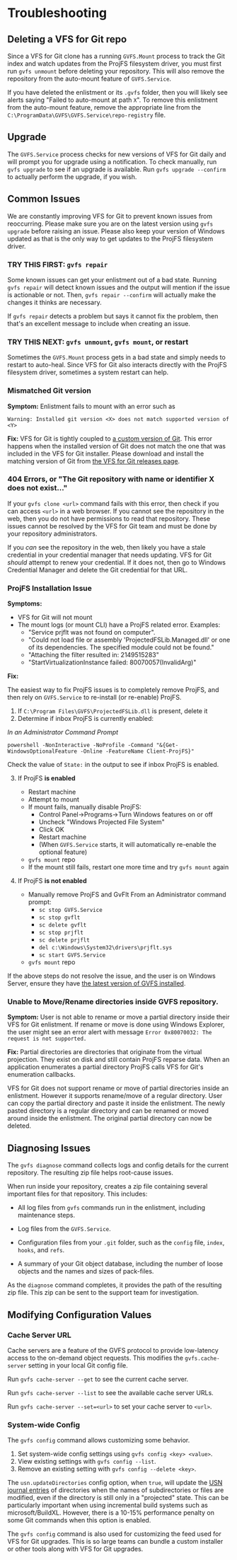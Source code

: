 Troubleshooting
===============

Deleting a VFS for Git repo
---------------------------

Since a VFS for Git clone has a running `GVFS.Mount` process to track the
Git index and watch updates from the ProjFS filesystem driver, you must
first run `gvfs unmount` before deleting your repository. This will also
remove the repository from the auto-mount feature of `GVFS.Service`.

If you have deleted the enlistment or its `.gvfs` folder, then you will
likely see alerts saying "Failed to auto-mount at path `X`". To remove
this enlistment from the auto-mount feature, remove the appropriate line
from the `C:\ProgramData\GVFS\GVFS.Service\repo-registry` file.

Upgrade
-------

The `GVFS.Service` process checks for new versions of VFS for Git daily and
will prompt you for upgrade using a notification. To check manually, run
`gvfs upgrade` to see if an upgrade is available. Run `gvfs upgrade --confirm`
to actually perform the upgrade, if you wish.

Common Issues
-------------

We are constantly improving VFS for Git to prevent known issues from
reoccurring. Please make sure you are on the latest version using `gvfs upgrade`
before raising an issue. Please also keep your version of Windows updated
as that is the only way to get updates to the ProjFS filesystem driver.

### TRY THIS FIRST: `gvfs repair`

Some known issues can get your enlistment out of a bad state. Running
`gvfs repair` will detect known issues and the output will mention if the
issue is actionable or not. Then, `gvfs repair --confirm` will actually
make the changes it thinks are necessary.

If `gvfs repair` detects a problem but says it cannot fix the problem,
then that's an excellent message to include when creating an issue.

### TRY THIS NEXT: `gvfs unmount`, `gvfs mount`, or restart

Sometimes the `GVFS.Mount` process gets in a bad state and simply needs to
restart to auto-heal. Since VFS for Git also interacts directly with the
ProjFS filesystem driver, sometimes a system restart can help.

### Mismatched Git version

**Symptom:** Enlistment fails to mount with an error such as

```
Warning: Installed git version <X> does not match supported version of <Y>
```

**Fix:** VFS for Git is tightly coupled to
[a custom version of Git](https://github.com/microsoft/git). This error
happens when the installed version of Git does not match the one that was
included in the VFS for Git installer. Please download and install the
matching version of Git from
[the VFS for Git releases page](https://github.com/microsoft/vfsforgit/releases).

### 404 Errors, or "The Git repository with name or identifier X does not exist..."

If your `gvfs clone <url>` command fails with this error, then check if you
can access `<url>` in a web browser. If you cannot see the repository in the
web, then you do not have permissions to read that repository. These issues
cannot be resolved by the VFS for Git team and must be done by your repository
administrators.

If you _can_ see the repository in the web, then likely you have a stale
credential in your credential manager that needs updating. VFS for Git
_should_ attempt to renew your credential. If it does not, then go to
Windows Credential Manager and delete the Git credential for that URL.

### ProjFS Installation Issue

**Symptoms:**

- VFS for Git will not mount
- The mount logs (or mount CLI) have a ProjFS related error.
Examples:
   - "Service prjflt was not found on computer".
    - "Could not load file or assembly 'ProjectedFSLib.Managed.dll' or one
      of its dependencies. The specified module could not be found."
    - "Attaching the filter resulted in: 2149515283"
    - "StartVirtualizationInstance failed: 80070057(InvalidArg)"

**Fix:**

The easiest way to fix ProjFS issues is to completely remove ProjFS, and 
then rely on `GVFS.Service` to re-install (or re-enable) ProjFS.

1. If `C:\Program Files\GVFS\ProjectedFSLib.dll` is present, delete it
2. Determine if inbox ProjFS is currently enabled:

*In an Administrator Command Prompt*

```powershell -NonInteractive -NoProfile -Command "&{Get-WindowsOptionalFeature -Online -FeatureName Client-ProjFS}"```

Check the value of `State:` in the output to see if inbox ProjFS is enabled.

3. If ProjFS **is enabled**
   - Restart machine
   - Attempt to mount
   - If mount fails, manually disable ProjFS:
       - Control Panel->Programs->Turn Windows features on or off
       - Uncheck "Windows Projected File System"
      - Click OK
      - Restart machine
      - (When `GVFS.Service` starts, it will automatically re-enable the optional feature)
    - `gvfs mount` repo
    - If the mount still fails, restart one more time and try `gvfs mount` again

4. If ProjFS **is not enabled**
    - Manually remove ProjFS and GvFlt
    From an Administrator command prompt:
        - `sc stop GVFS.Service`
       -  `sc stop gvflt`
       -  `sc delete gvflt`
       - `sc stop prjflt`
      - `sc delete prjflt`
      - `del c:\Windows\System32\drivers\prjflt.sys`
      - `sc start GVFS.Service`
    - `gvfs mount` repo

If the above steps do not resolve the issue, and the user is on Windows
Server, ensure they have
[the latest version of GVFS installed](https://github.com/microsoft/vfsforgit/releases).

### Unable to Move/Rename directories inside GVFS repository.

**Symptom:**
User is not able to rename or move a partial directory inside their
VFS for Git enlistment. If rename or move is done using Windows Explorer,
the user might see an error alert with message ```Error 0x80070032: The request is not supported.```

**Fix:**
Partial directories are directories that originate from the virtual projection.
They exist on disk and still contain ProjFS reparse data. When an application
enumerates a partial directory ProjFS calls VFS for Git's enumeration callbacks.

VFS for Git does not support rename or move of partial directories inside an
enlistment. However it supports rename/move of a regular directory. User can
copy the partial directory and paste it inside the enlistment. The newly pasted
directory is a regular directory and can be renamed or moved around inside the
enlistment. The original partial directory can now be deleted.

Diagnosing Issues
-----------------

The `gvfs diagnose` command collects logs and config details for the current
repository. The resulting zip file helps root-cause issues.

When run inside your repository, creates a zip file containing several important
files for that repository. This includes:

* All log files from `gvfs` commands run in the enlistment, including
  maintenance steps.

* Log files from the `GVFS.Service`.

* Configuration files from your `.git` folder, such as the `config` file,
  `index`, `hooks`, and `refs`.

* A summary of your Git object database, including the number of loose objects
  and the names and sizes of pack-files.

As the `diagnose` command completes, it provides the path of the resulting
zip file. This zip can be sent to the support team for investigation.

Modifying Configuration Values
------------------------------

### Cache Server URL

Cache servers are a feature of the GVFS protocol to provide low-latency
access to the on-demand object requests. This modifies the `gvfs.cache-server`
setting in your local Git config file.

Run `gvfs cache-server --get` to see the current cache server.

Run `gvfs cache-server --list` to see the available cache server URLs.

Run `gvfs cache-server --set=<url>` to set your cache server to `<url>`.

### System-wide Config

The `gvfs config` command allows customizing some behavior.

1. Set system-wide config settings using `gvfs config <key> <value>`.
2. View existing settings with `gvfs config --list`.
3. Remove an existing setting with `gvfs config --delete <key>`.

The `usn.updateDirectories` config option, when `true`, will update the
[USN journal entries](https://docs.microsoft.com/en-us/windows-server/administration/windows-commands/fsutil-usn)
of directories when the names of subdirectories or files are modified,
even if the directory is still only in a "projected" state. This can be
particularly important when using incremental build systems such as
microsoft/BuildXL. However, there is a 10-15% performance penalty on some
Git commands when this option is enabled.

The `gvfs config` command is also used for customizing the feed used for
VFS for Git upgrades. This is so large teams can bundle a custom installer
or other tools along with VFS for Git upgrades.
